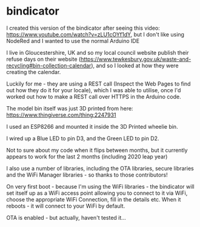 # bindicator

I created this version of the bindicator after seeing this video: https://www.youtube.com/watch?v=zLU1cOYf1dY, but I don't like using NodeRed and I wanted to use the normal Arduino IDE

I live in Gloucestershire, UK and so my local council website publish their refuse days on their website (https://www.tewkesbury.gov.uk/waste-and-recycling#bin-collection-calendar), and so I looked at how they were creating the calendar.

Luckily for me - they are using a REST call (Inspect the Web Pages to find out how they do it for your locale), which I was able to utilise, once I'd worked out how to make a REST call over HTTPS in the Arduino code.

The model bin itself was just 3D printed from here: https://www.thingiverse.com/thing:2247931

I used an ESP8266 and mounted it inside the 3D Printed wheelie bin.

I wired up a Blue LED to pin D3, and the Green LED to pin D2.

Not to sure about my code when it flips between months, but it currently appears to work for the last 2 months (including 2020 leap year)

I also use a number of libraries, including the OTA libraries, secure libraries and the WiFi Manager libraries - so thanks to those contributors!

On very first boot - because I'm using the WiFi libraries - the bindicator will set itself up as a WiFi access point allowing you to connect to it via WiFi, choose the appropriate WiFi Connection, fill in the details etc. When it reboots - it will connect to your WiFi by default.

OTA is enabled - but actually, haven't tested it...
